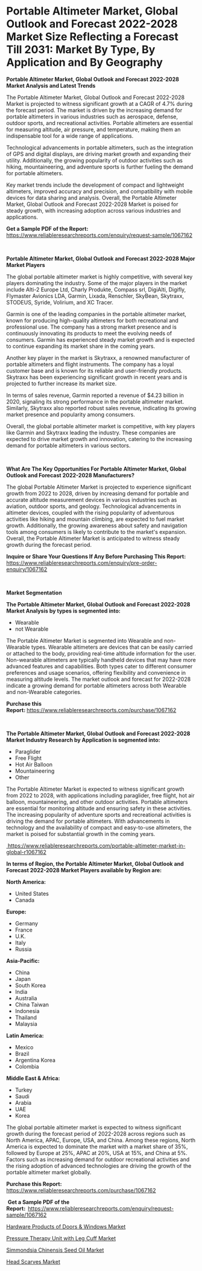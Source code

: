 <p><h1>Portable Altimeter Market, Global Outlook and Forecast 2022-2028 Market Size Reflecting a Forecast Till 2031: Market By Type, By Application and By Geography</h1></p><p><strong>Portable Altimeter Market, Global Outlook and Forecast 2022-2028 Market Analysis and Latest Trends</strong></p>
<p><p>The Portable Altimeter Market, Global Outlook and Forecast 2022-2028 Market is projected to witness significant growth at a CAGR of 4.7% during the forecast period. The market is driven by the increasing demand for portable altimeters in various industries such as aerospace, defense, outdoor sports, and recreational activities. Portable altimeters are essential for measuring altitude, air pressure, and temperature, making them an indispensable tool for a wide range of applications.</p><p>Technological advancements in portable altimeters, such as the integration of GPS and digital displays, are driving market growth and expanding their utility. Additionally, the growing popularity of outdoor activities such as hiking, mountaineering, and adventure sports is further fueling the demand for portable altimeters.</p><p>Key market trends include the development of compact and lightweight altimeters, improved accuracy and precision, and compatibility with mobile devices for data sharing and analysis. Overall, the Portable Altimeter Market, Global Outlook and Forecast 2022-2028 Market is poised for steady growth, with increasing adoption across various industries and applications.</p></p>
<p><strong>Get a Sample PDF of the Report:&nbsp;</strong> <a href="https://www.reliableresearchreports.com/enquiry/request-sample/1067162">https://www.reliableresearchreports.com/enquiry/request-sample/1067162</a></p>
<p>&nbsp;</p>
<p><strong>Portable Altimeter Market, Global Outlook and Forecast 2022-2028 Major Market Players</strong></p>
<p><p>The global portable altimeter market is highly competitive, with several key players dominating the industry. Some of the major players in the market include Alti-2 Europe Ltd, Charly Produkte, Compass srl, DigiAlti, Digifly, Flymaster Avionics LDA, Garmin, Lixada, Renschler, SkyBean, Skytraxx, STODEUS, Syride, Volirium, and XC Tracer.</p><p>Garmin is one of the leading companies in the portable altimeter market, known for producing high-quality altimeters for both recreational and professional use. The company has a strong market presence and is continuously innovating its products to meet the evolving needs of consumers. Garmin has experienced steady market growth and is expected to continue expanding its market share in the coming years.</p><p>Another key player in the market is Skytraxx, a renowned manufacturer of portable altimeters and flight instruments. The company has a loyal customer base and is known for its reliable and user-friendly products. Skytraxx has been experiencing significant growth in recent years and is projected to further increase its market size.</p><p>In terms of sales revenue, Garmin reported a revenue of $4.23 billion in 2020, signaling its strong performance in the portable altimeter market. Similarly, Skytraxx also reported robust sales revenue, indicating its growing market presence and popularity among consumers.</p><p>Overall, the global portable altimeter market is competitive, with key players like Garmin and Skytraxx leading the industry. These companies are expected to drive market growth and innovation, catering to the increasing demand for portable altimeters in various sectors.</p></p>
<p>&nbsp;</p>
<p><strong>What Are The Key Opportunities For Portable Altimeter Market, Global Outlook and Forecast 2022-2028 Manufacturers?</strong></p>
<p><p>The global Portable Altimeter Market is projected to experience significant growth from 2022 to 2028, driven by increasing demand for portable and accurate altitude measurement devices in various industries such as aviation, outdoor sports, and geology. Technological advancements in altimeter devices, coupled with the rising popularity of adventurous activities like hiking and mountain climbing, are expected to fuel market growth. Additionally, the growing awareness about safety and navigation tools among consumers is likely to contribute to the market's expansion. Overall, the Portable Altimeter Market is anticipated to witness steady growth during the forecast period.</p></p>
<p><strong>Inquire or Share Your Questions If Any Before Purchasing This Report:</strong> <a href="https://www.reliableresearchreports.com/enquiry/pre-order-enquiry/1067162">https://www.reliableresearchreports.com/enquiry/pre-order-enquiry/1067162</a></p>
<p>&nbsp;</p>
<p><strong>Market Segmentation</strong></p>
<p><strong>The Portable Altimeter Market, Global Outlook and Forecast 2022-2028 Market Analysis by types is segmented into:</strong></p>
<p><ul><li>Wearable</li><li>not Wearable</li></ul></p>
<p><p>The Portable Altimeter Market is segmented into Wearable and non-Wearable types. Wearable altimeters are devices that can be easily carried or attached to the body, providing real-time altitude information for the user. Non-wearable altimeters are typically handheld devices that may have more advanced features and capabilities. Both types cater to different consumer preferences and usage scenarios, offering flexibility and convenience in measuring altitude levels. The market outlook and forecast for 2022-2028 indicate a growing demand for portable altimeters across both Wearable and non-Wearable categories.</p></p>
<p><strong>Purchase this Report:&nbsp;</strong><a href="https://www.reliableresearchreports.com/purchase/1067162">https://www.reliableresearchreports.com/purchase/1067162</a></p>
<p>&nbsp;</p>
<p><strong>The Portable Altimeter Market, Global Outlook and Forecast 2022-2028 Market Industry Research by Application is segmented into:</strong></p>
<p><ul><li>Paraglider</li><li>Free Flight</li><li>Hot Air Balloon</li><li>Mountaineering</li><li>Other</li></ul></p>
<p><p>The Portable Altimeter Market is expected to witness significant growth from 2022 to 2028, with applications including paraglider, free flight, hot air balloon, mountaineering, and other outdoor activities. Portable altimeters are essential for monitoring altitude and ensuring safety in these activities. The increasing popularity of adventure sports and recreational activities is driving the demand for portable altimeters. With advancements in technology and the availability of compact and easy-to-use altimeters, the market is poised for substantial growth in the coming years.</p></p>
<p><a href="https://www.reliableresearchreports.com/portable-altimeter-market-in-global-r1067162">&nbsp;https://www.reliableresearchreports.com/portable-altimeter-market-in-global-r1067162</a></p>
<p><strong>In terms of Region, the Portable Altimeter Market, Global Outlook and Forecast 2022-2028 Market Players available by Region are:</strong></p>
<p>
    <p> <strong> North America: </strong>
        <ul>
            <li>United States</li>
            <li>Canada</li>
        </ul>
        </p> 
    <p> <strong> Europe: </strong>
        <ul>
            <li>Germany</li>
            <li>France</li>
            <li>U.K.</li>
            <li>Italy</li>
            <li>Russia</li>
        </ul>
        </p> 
    <p> <strong> Asia-Pacific: </strong>
        <ul>
            <li>China</li>
            <li>Japan</li>
            <li>South Korea</li>
            <li>India</li>
            <li>Australia</li>
            <li>China Taiwan</li>
            <li>Indonesia</li>
            <li>Thailand</li>
            <li>Malaysia</li>
        </ul>
        </p> 
    <p> <strong> Latin America: </strong>
        <ul>
            <li>Mexico</li>
            <li>Brazil</li>
            <li>Argentina Korea</li>
            <li>Colombia</li>
        </ul>
        </p> 
    <p> <strong> Middle East & Africa: </strong>
        <ul>
            <li>Turkey</li>
            <li>Saudi</li>
            <li>Arabia</li>
            <li>UAE</li>
            <li>Korea</li>
        </ul>
    </p>
    </p>
<p><p>The global portable altimeter market is expected to witness significant growth during the forecast period of 2022-2028 across regions such as North America, APAC, Europe, USA, and China. Among these regions, North America is expected to dominate the market with a market share of 35%, followed by Europe at 25%, APAC at 20%, USA at 15%, and China at 5%. Factors such as increasing demand for outdoor recreational activities and the rising adoption of advanced technologies are driving the growth of the portable altimeter market globally.</p></p>
<p><strong>Purchase this Report: </strong><a href="https://www.reliableresearchreports.com/purchase/1067162">https://www.reliableresearchreports.com/purchase/1067162</a></p>
<p>&nbsp;<strong>Get a Sample PDF of the Report:&nbsp;&nbsp;</strong><a href="https://www.reliableresearchreports.com/enquiry/request-sample/1067162">https://www.reliableresearchreports.com/enquiry/request-sample/1067162</a></p>
<p><strong></strong></p>
<p><p><a href="https://github.com/janetchuadff364/Market-Research-Report-List-1/blob/main/hardware-products-of-doors-windows-market.md">Hardware Products of Doors & Windows Market</a></p><p><a href="https://medium.com/@ralphyoung1949/pressure-therapy-unit-with-leg-cuff-market-a-global-and-regional-analysis-focus-on-region-59a42158c61e">Pressure Therapy Unit with Leg Cuff Market</a></p><p><a href="https://medium.com/@carol.alsopr44536/simmondsia-chinensis-seed-oil-industry-analysis-report-its-market-size-growing-with-a-cagr-of-10-5-4d3d102a7e6b">Simmondsia Chinensis Seed Oil Market</a></p><p><a href="https://github.com/btwcqfvq34/Market-Research-Report-List-1/blob/main/head-scarves-market.md">Head Scarves Market</a></p></p>